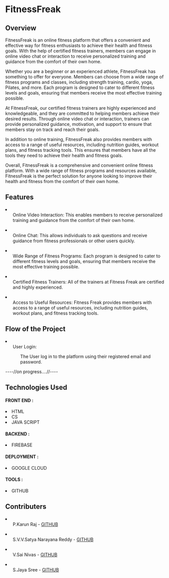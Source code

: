 <h1>FitnessFreak</h1>

<h2>Overview</h2>
<p>FitnessFreak is an online fitness platform that offers a convenient and effective way for fitness enthusiasts to achieve their health and fitness goals. With the help of certified fitness trainers, members can engage in online video chat or interaction to receive personalized training and guidance from the comfort of their own home.

Whether you are a beginner or an experienced athlete, FitnessFreak has something to offer for everyone. Members can choose from a wide range of fitness programs and classes, including strength training, cardio, yoga, Pilates, and more. Each program is designed to cater to different fitness levels and goals, ensuring that members receive the most effective training possible.

At FitnessFreak, our certified fitness trainers are highly experienced and knowledgeable, and they are committed to helping members achieve their desired results. Through online video chat or interaction, trainers can provide personalized guidance, motivation, and support to ensure that members stay on track and reach their goals.

In addition to online training, FitnessFreak also provides members with access to a range of useful resources, including nutrition guides, workout plans, and fitness tracking tools. This ensures that members have all the tools they need to achieve their health and fitness goals.

Overall, FitnessFreak is a comprehensive and convenient online fitness platform. With a wide range of fitness programs and resources available, FitnessFreak is the perfect solution for anyone looking to improve their health and fitness from the comfort of their own home.</p>

<h2>Features</h2>
<li><ul> Online Video Interaction: This enables members to receive personalized training and guidance from the comfort of their own home.</ul></li>

<li><ul> Online Chat: This allows individuals to ask questions and receive guidance from fitness professionals or other users quickly.</ul></li>

<li><ul> Wide Range of Fitness Programs: Each program is designed to cater to different fitness levels and goals, ensuring that members receive the most effective training possible.</ul></li>

<li><ul> Certified Fitness Trainers: All of the trainers at Fitness Freak are certified and highly experienced.</ul></li>

<li><ul> Access to Useful Resources: Fitness Freak provides members with access to a range of useful resources, including nutrition guides, workout plans, and fitness tracking tools.</ul></li>

<h2>Flow of the Project</h2>

<li><ul>User Login:<ul>The User log in to the platform using their registered email and password.</ul></ul></li>
----//on progress....//----

<h2>Technologies Used</h2>
<h4>FRONT END :</h4>
<li>HTML</li>
<li>CS</li>
<li>JAVA SCRIPT</li>
<h4>BACKEND :</h4>
<li>FIREBASE</li>
<h4>DEPLOYMENT :</h4>
<li>GOOGLE CLOUD</li>
<h4>TOOLS :</h4>
<li>GITHUB</li>

<h2>Contributers</h2>
  <li>
    <ul>P.Karun Raj - <a href="https://github.com/karunraj07">GITHUB</a></ul></li>
  <li>
    <ul>S.V.V.Satya Narayana Reddy - <a href="https://github.com/sudheerreddysabbella">GITHUB</a></ul></li>
  <li>
    <ul>V.Sai Nivas - <a href="https://github.com/sainivasvinnakota">GITHUB</a></ul></li>
  <li>
    <ul>S.Jaya Sree - <a href="https://github.com/">GITHUB</a></ul></li>

  
